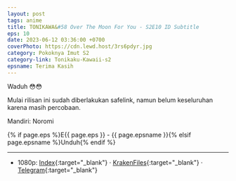 ```yaml
---
layout: post
tags: anime
title: TONIKAWA&#58 Over The Moon For You - S2E10 ID Subtitle
eps: 10
date: 2023-06-12 03:36:00 +0700
coverPhoto: https://cdn.lewd.host/3rs6pdyr.jpg
category: Pokoknya Imut S2
category-link: Tonikaku-Kawaii-s2
epsname: Terima Kasih
---
```


Waduh 😳😳

Mulai rilisan ini sudah diberlakukan safelink, namun belum keseluruhan karena masih percobaan.

Mandiri: Noromi

{% if page.eps %}E{{ page.eps }} - {{ page.epsname }}{% elsif page.epsname %}Unduh{% endif %}

---
- 1080p: [Index](https://bit.ly/3NodWCQ){:target="_blank"} &middot; [KrakenFiles](https://bit.ly/3ClDuub){:target="_blank"} &middot; [Telegram](https://t.me/a1fansubweeklies/295){:target="_blank"}